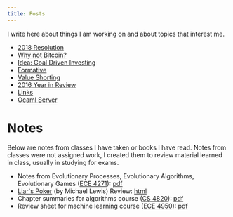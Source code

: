 ```yaml
---  
title: Posts
--- 
```


I write here about things I am working on and about topics that interest me.

- [2018 Resolution](resolution-2018.html)
- [Why not Bitcoin?](why-not-bitcoin.html)
- [Idea: Goal Driven Investing](goal_driven_investing.html)
- [Formative](formative.html)
- [Value Shorting](value-shorting.html)
- [2016 Year in Review](year_in_review_16.html)
- [Links](links.html)
- [Ocaml Server](ocaml_server.html)

# Notes

Below are notes from classes I have taken or books I have read. Notes from classes were not assigned work, I created them to review material learned in class, usually in studying for exams.

- Notes from Evolutionary Processes, Evolutionary Algorithms, Evolutionary Games ([ECE 4271](https://classes.cornell.edu/browse/roster/SP18/class/ECE/4271)): [pdf](ece4271-review.pdf)
- [Liar's Poker](https://www.amazon.com/Liars-Poker-Norton-Paperback-Michael/dp/039333869X) (by Michael Lewis) Review: [html](liars-poker.html)
- Chapter summaries for algorithms course ([CS 4820](http://www.cs.cornell.edu/courses/cs4820/2017fa/)): [pdf](algo_chapter_summaries.pdf)
- Review sheet for machine learning course ([ECE 4950](https://people.ece.cornell.edu/acharya/teaching/ece4950s17/ece4950)): [pdf](ml_final_review.pdf)
